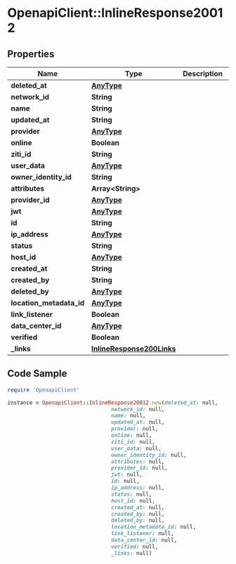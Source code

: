 # OpenapiClient::InlineResponse20012

## Properties

Name | Type | Description | Notes
------------ | ------------- | ------------- | -------------
**deleted_at** | [**AnyType**](.md) |  | 
**network_id** | **String** |  | 
**name** | **String** |  | 
**updated_at** | **String** |  | 
**provider** | [**AnyType**](.md) |  | 
**online** | **Boolean** |  | 
**ziti_id** | **String** |  | 
**user_data** | [**AnyType**](.md) |  | 
**owner_identity_id** | **String** |  | 
**attributes** | **Array&lt;String&gt;** |  | 
**provider_id** | [**AnyType**](.md) |  | 
**jwt** | [**AnyType**](.md) |  | 
**id** | **String** |  | 
**ip_address** | [**AnyType**](.md) |  | 
**status** | **String** |  | 
**host_id** | [**AnyType**](.md) |  | 
**created_at** | **String** |  | 
**created_by** | **String** |  | 
**deleted_by** | [**AnyType**](.md) |  | 
**location_metadata_id** | [**AnyType**](.md) |  | 
**link_listener** | **Boolean** |  | 
**data_center_id** | [**AnyType**](.md) |  | 
**verified** | **Boolean** |  | 
**_links** | [**InlineResponse200Links**](InlineResponse200Links.md) |  | 

## Code Sample

```ruby
require 'OpenapiClient'

instance = OpenapiClient::InlineResponse20012.new(deleted_at: null,
                                 network_id: null,
                                 name: null,
                                 updated_at: null,
                                 provider: null,
                                 online: null,
                                 ziti_id: null,
                                 user_data: null,
                                 owner_identity_id: null,
                                 attributes: null,
                                 provider_id: null,
                                 jwt: null,
                                 id: null,
                                 ip_address: null,
                                 status: null,
                                 host_id: null,
                                 created_at: null,
                                 created_by: null,
                                 deleted_by: null,
                                 location_metadata_id: null,
                                 link_listener: null,
                                 data_center_id: null,
                                 verified: null,
                                 _links: null)
```


